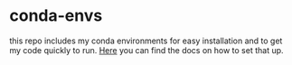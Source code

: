 # conda-envs
this repo includes my conda environments for easy installation and to get my code quickly to run.
[Here](https://docs.conda.io/projects/conda/en/latest/user-guide/tasks/manage-environments.html#cloning-an-environment) you can find the docs on how to set that up.

